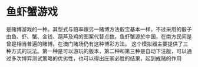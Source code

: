 # 鱼虾蟹游戏
是赌博游戏的一种。其型式与赔率跟另一赌博方法骰宝基本一样，不过采用的骰子由鱼、虾、蟹、金钱、葫芦及鸡的图案代替点数。鱼虾蟹源於中国，在南方民间是曾是相当普遍的赌博。在澳门赌场仍有这种博彩方法。
这个模拟器主要提供了三种方式的玩法。第一种是可以游玩的版本，第二种和第三种是自动下注版，可以通过多次博弈测试策略的优劣性，也可以得出庄家必胜的结果，起到戒赌的作用
